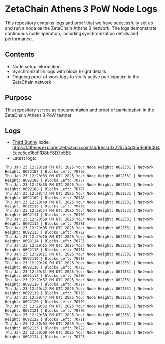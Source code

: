 # ZetaChain Athens 3 PoW Node Logs
This repository contains logs and proof that we have successfully set up and run a node on the ZetaChain Athens 3 network. The logs demonstrate continuous node operation, including synchronization details and performance.

## Contents
- Node setup information
- Synchronization logs with block height details
- Ongoing proof of work logs to verify active participation in the ZetaChain network

## Purpose
This repository serves as documentation and proof of participation in the ZetaChain Athens 3 PoW testnet.

## Logs

- [Third Bunny](https://thirdbunny.xyz/) node: https://athens.explorer.zetachain.com/address/0x225254d35dE666064Eccc5ce16eF1D8bF8D7b5EE
- Latest logs:
```
Thu Jan 23 12:28:28 PM UTC 2025 Your Node Height: 8621331 | Network Height: 8692107 | Blocks Left: 70776
Thu Jan 23 12:28:33 PM UTC 2025 Your Node Height: 8621331 | Network Height: 8692108 | Blocks Left: 70777
Thu Jan 23 12:28:38 PM UTC 2025 Your Node Height: 8621331 | Network Height: 8692108 | Blocks Left: 70777
Thu Jan 23 12:28:43 PM UTC 2025 Your Node Height: 8621331 | Network Height: 8692109 | Blocks Left: 70778
Thu Jan 23 12:28:49 PM UTC 2025 Your Node Height: 8621331 | Network Height: 8692110 | Blocks Left: 70779
Thu Jan 23 12:28:54 PM UTC 2025 Your Node Height: 8621331 | Network Height: 8692111 | Blocks Left: 70780
Thu Jan 23 12:28:59 PM UTC 2025 Your Node Height: 8621331 | Network Height: 8692112 | Blocks Left: 70781
Thu Jan 23 12:29:05 PM UTC 2025 Your Node Height: 8621331 | Network Height: 8692113 | Blocks Left: 70782
Thu Jan 23 12:29:10 PM UTC 2025 Your Node Height: 8621331 | Network Height: 8692114 | Blocks Left: 70783
Thu Jan 23 12:29:15 PM UTC 2025 Your Node Height: 8621331 | Network Height: 8692115 | Blocks Left: 70784
Thu Jan 23 12:29:21 PM UTC 2025 Your Node Height: 8621331 | Network Height: 8692116 | Blocks Left: 70785
Thu Jan 23 12:29:26 PM UTC 2025 Your Node Height: 8621331 | Network Height: 8692116 | Blocks Left: 70785
Thu Jan 23 12:29:31 PM UTC 2025 Your Node Height: 8621331 | Network Height: 8692117 | Blocks Left: 70786
Thu Jan 23 12:29:37 PM UTC 2025 Your Node Height: 8621331 | Network Height: 8692118 | Blocks Left: 70787
Thu Jan 23 12:29:42 PM UTC 2025 Your Node Height: 8621331 | Network Height: 8692119 | Blocks Left: 70788
Thu Jan 23 12:29:47 PM UTC 2025 Your Node Height: 8621331 | Network Height: 8692120 | Blocks Left: 70789
Thu Jan 23 12:29:52 PM UTC 2025 Your Node Height: 8621331 | Network Height: 8692121 | Blocks Left: 70790
Thu Jan 23 12:29:58 PM UTC 2025 Your Node Height: 8621331 | Network Height: 8692122 | Blocks Left: 70791
Thu Jan 23 12:30:03 PM UTC 2025 Your Node Height: 8621331 | Network Height: 8692123 | Blocks Left: 70792
Thu Jan 23 12:30:08 PM UTC 2025 Your Node Height: 8621331 | Network Height: 8692124 | Blocks Left: 70793
```
